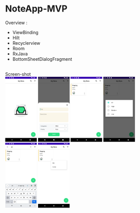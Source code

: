 # NoteApp-MVP

Overview :
* ViewBinding
* Hilt
* Recyclerview 
* Room
* RxJava
* BottomSheetDialogFragment

<br>
Screen-shot
<br>

<img alt="emadkeyvani NoteApp-MVP" src="/screenshots/01.png" width="20%">


<img alt="emadkeyvani NoteApp-MVP" src="/screenshots/02.png" width="20%">


<img alt="emadkeyvani NoteApp-MVP" src="/screenshots/03.png" width="20%">


<img alt="emadkeyvani NoteApp-MVP" src="/screenshots/04.png" width="20%">


<img alt="emadkeyvani NoteApp-MVP" src="/screenshots/05.png" width="20%">


<img alt="emadkeyvani NoteApp-MVP" src="/screenshots/06.png" width="20%">
